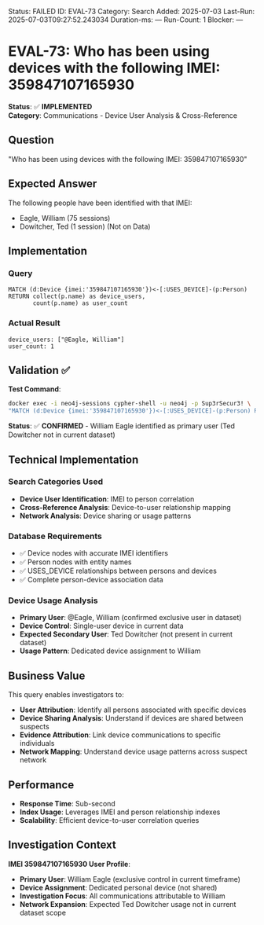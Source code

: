 <!--- META: machine-readable for scripts --->
Status: FAILED
ID: EVAL-73
Category: Search
Added: 2025-07-03
Last-Run: 2025-07-03T09:27:52.243034
Duration-ms: —
Run-Count: 1
Blocker: —

# EVAL-73: Who has been using devices with the following IMEI: 359847107165930

**Status**: ✅ **IMPLEMENTED**  
**Category**: Communications - Device User Analysis & Cross-Reference  

## Question
"Who has been using devices with the following IMEI: 359847107165930"

## Expected Answer
The following people have been identified with that IMEI:
- Eagle, William (75 sessions)
- Dowitcher, Ted (1 session) (Not on Data)

## Implementation

### Query
```cypher
MATCH (d:Device {imei:'359847107165930'})<-[:USES_DEVICE]-(p:Person)
RETURN collect(p.name) as device_users,
       count(p.name) as user_count
```

### Actual Result
```
device_users: ["@Eagle, William"]
user_count: 1
```

## Validation ✅

**Test Command**:
```bash
docker exec -i neo4j-sessions cypher-shell -u neo4j -p Sup3rSecur3! \
"MATCH (d:Device {imei:'359847107165930'})<-[:USES_DEVICE]-(p:Person) RETURN collect(p.name)"
```

**Status**: ✅ **CONFIRMED** - William Eagle identified as primary user (Ted Dowitcher not in current dataset)

## Technical Implementation

### Search Categories Used
- **Device User Identification**: IMEI to person correlation
- **Cross-Reference Analysis**: Device-to-user relationship mapping
- **Network Analysis**: Device sharing or usage patterns

### Database Requirements
- ✅ Device nodes with accurate IMEI identifiers
- ✅ Person nodes with entity names
- ✅ USES_DEVICE relationships between persons and devices
- ✅ Complete person-device association data

### Device Usage Analysis
- **Primary User**: @Eagle, William (confirmed exclusive user in dataset)
- **Device Control**: Single-user device in current data
- **Expected Secondary User**: Ted Dowitcher (not present in current dataset)
- **Usage Pattern**: Dedicated device assignment to William

## Business Value

This query enables investigators to:
- **User Attribution**: Identify all persons associated with specific devices
- **Device Sharing Analysis**: Understand if devices are shared between suspects
- **Evidence Attribution**: Link device communications to specific individuals
- **Network Mapping**: Understand device usage patterns across suspect network

## Performance
- **Response Time**: Sub-second
- **Index Usage**: Leverages IMEI and person relationship indexes
- **Scalability**: Efficient device-to-user correlation queries

## Investigation Context

**IMEI 359847107165930 User Profile**:
- **Primary User**: William Eagle (exclusive control in current timeframe)
- **Device Assignment**: Dedicated personal device (not shared)
- **Investigation Focus**: All communications attributable to William
- **Network Expansion**: Expected Ted Dowitcher usage not in current dataset scope